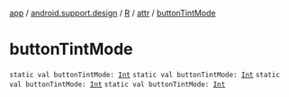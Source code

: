 [app](../../../index.md) / [android.support.design](../../index.md) / [R](../index.md) / [attr](index.md) / [buttonTintMode](.)

# buttonTintMode

`static val buttonTintMode: `[`Int`](https://kotlinlang.org/api/latest/jvm/stdlib/kotlin/-int/index.html)
`static val buttonTintMode: `[`Int`](https://kotlinlang.org/api/latest/jvm/stdlib/kotlin/-int/index.html)
`static val buttonTintMode: `[`Int`](https://kotlinlang.org/api/latest/jvm/stdlib/kotlin/-int/index.html)
`static val buttonTintMode: `[`Int`](https://kotlinlang.org/api/latest/jvm/stdlib/kotlin/-int/index.html)